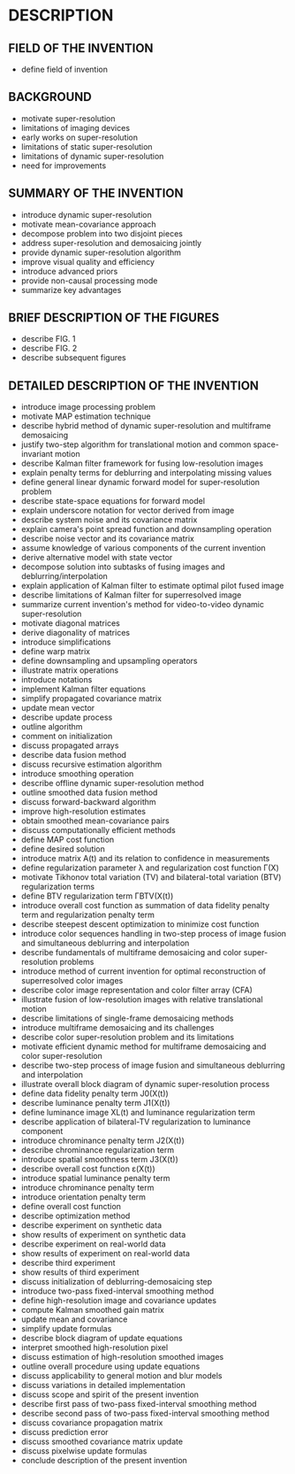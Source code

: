 # DESCRIPTION

## FIELD OF THE INVENTION

- define field of invention

## BACKGROUND

- motivate super-resolution
- limitations of imaging devices
- early works on super-resolution
- limitations of static super-resolution
- limitations of dynamic super-resolution
- need for improvements

## SUMMARY OF THE INVENTION

- introduce dynamic super-resolution
- motivate mean-covariance approach
- decompose problem into two disjoint pieces
- address super-resolution and demosaicing jointly
- provide dynamic super-resolution algorithm
- improve visual quality and efficiency
- introduce advanced priors
- provide non-causal processing mode
- summarize key advantages

## BRIEF DESCRIPTION OF THE FIGURES

- describe FIG. 1
- describe FIG. 2
- describe subsequent figures

## DETAILED DESCRIPTION OF THE INVENTION

- introduce image processing problem
- motivate MAP estimation technique
- describe hybrid method of dynamic super-resolution and multiframe demosaicing
- justify two-step algorithm for translational motion and common space-invariant motion
- describe Kalman filter framework for fusing low-resolution images
- explain penalty terms for deblurring and interpolating missing values
- define general linear dynamic forward model for super-resolution problem
- describe state-space equations for forward model
- explain underscore notation for vector derived from image
- describe system noise and its covariance matrix
- explain camera's point spread function and downsampling operation
- describe noise vector and its covariance matrix
- assume knowledge of various components of the current invention
- derive alternative model with state vector
- decompose solution into subtasks of fusing images and deblurring/interpolation
- explain application of Kalman filter to estimate optimal pilot fused image
- describe limitations of Kalman filter for superresolved image
- summarize current invention's method for video-to-video dynamic super-resolution
- motivate diagonal matrices
- derive diagonality of matrices
- introduce simplifications
- define warp matrix
- define downsampling and upsampling operators
- illustrate matrix operations
- introduce notations
- implement Kalman filter equations
- simplify propagated covariance matrix
- update mean vector
- describe update process
- outline algorithm
- comment on initialization
- discuss propagated arrays
- describe data fusion method
- discuss recursive estimation algorithm
- introduce smoothing operation
- describe offline dynamic super-resolution method
- outline smoothed data fusion method
- discuss forward-backward algorithm
- improve high-resolution estimates
- obtain smoothed mean-covariance pairs
- discuss computationally efficient methods
- define MAP cost function
- define desired solution
- introduce matrix A(t) and its relation to confidence in measurements
- define regularization parameter λ and regularization cost function Γ(X)
- motivate Tikhonov total variation (TV) and bilateral-total variation (BTV) regularization terms
- define BTV regularization term ΓBTV(X(t))
- introduce overall cost function as summation of data fidelity penalty term and regularization penalty term
- describe steepest descent optimization to minimize cost function
- introduce color sequences handling in two-step process of image fusion and simultaneous deblurring and interpolation
- describe fundamentals of multiframe demosaicing and color super-resolution problems
- introduce method of current invention for optimal reconstruction of superresolved color images
- describe color image representation and color filter array (CFA)
- illustrate fusion of low-resolution images with relative translational motion
- describe limitations of single-frame demosaicing methods
- introduce multiframe demosaicing and its challenges
- describe color super-resolution problem and its limitations
- motivate efficient dynamic method for multiframe demosaicing and color super-resolution
- describe two-step process of image fusion and simultaneous deblurring and interpolation
- illustrate overall block diagram of dynamic super-resolution process
- define data fidelity penalty term J0(X(t))
- describe luminance penalty term J1(X(t))
- define luminance image XL(t) and luminance regularization term
- describe application of bilateral-TV regularization to luminance component
- introduce chrominance penalty term J2(X(t))
- describe chrominance regularization term
- introduce spatial smoothness term J3(X(t))
- describe overall cost function ε(X(t))
- introduce spatial luminance penalty term
- introduce chrominance penalty term
- introduce orientation penalty term
- define overall cost function
- describe optimization method
- describe experiment on synthetic data
- show results of experiment on synthetic data
- describe experiment on real-world data
- show results of experiment on real-world data
- describe third experiment
- show results of third experiment
- discuss initialization of deblurring-demosaicing step
- introduce two-pass fixed-interval smoothing method
- define high-resolution image and covariance updates
- compute Kalman smoothed gain matrix
- update mean and covariance
- simplify update formulas
- describe block diagram of update equations
- interpret smoothed high-resolution pixel
- discuss estimation of high-resolution smoothed images
- outline overall procedure using update equations
- discuss applicability to general motion and blur models
- discuss variations in detailed implementation
- discuss scope and spirit of the present invention
- describe first pass of two-pass fixed-interval smoothing method
- describe second pass of two-pass fixed-interval smoothing method
- discuss covariance propagation matrix
- discuss prediction error
- discuss smoothed covariance matrix update
- discuss pixelwise update formulas
- conclude description of the present invention

